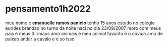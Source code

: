 # pensamento1h2022
meu nome e **emanuelle ramos panicio**
tenho 15 anos estudo no colegio eurides brandao  no turno da noite naci no dia 23/09/2007
moro com meus pais e meus 3 irmaos 
amo animais e meu animal favorito e o *cavalo*
amo de paixao andar a cavalo 
e é so isso
